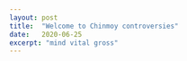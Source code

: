 ```yaml
---
layout: post
title:  "Welcome to Chinmoy controversies"
date:   2020-06-25
excerpt: "mind vital gross"
---
```

